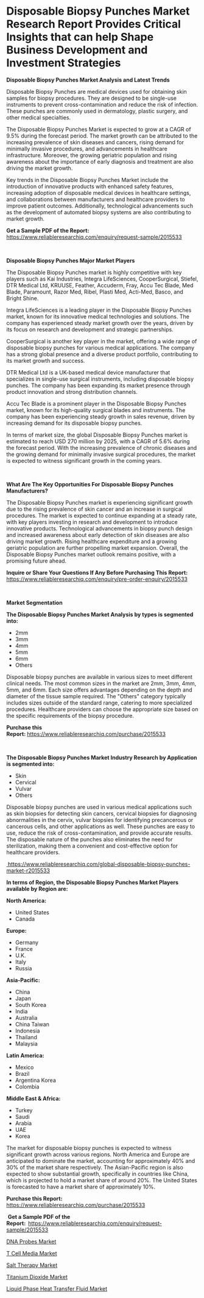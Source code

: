 <p><h1>Disposable Biopsy Punches Market Research Report Provides Critical Insights that can help Shape Business Development and Investment Strategies</h1></p><p><strong>Disposable Biopsy Punches Market Analysis and Latest Trends</strong></p>
<p><p>Disposable Biopsy Punches are medical devices used for obtaining skin samples for biopsy procedures. They are designed to be single-use instruments to prevent cross-contamination and reduce the risk of infection. These punches are commonly used in dermatology, plastic surgery, and other medical specialties.</p><p>The Disposable Biopsy Punches Market is expected to grow at a CAGR of 9.5% during the forecast period. The market growth can be attributed to the increasing prevalence of skin diseases and cancers, rising demand for minimally invasive procedures, and advancements in healthcare infrastructure. Moreover, the growing geriatric population and rising awareness about the importance of early diagnosis and treatment are also driving the market growth.</p><p>Key trends in the Disposable Biopsy Punches Market include the introduction of innovative products with enhanced safety features, increasing adoption of disposable medical devices in healthcare settings, and collaborations between manufacturers and healthcare providers to improve patient outcomes. Additionally, technological advancements such as the development of automated biopsy systems are also contributing to market growth.</p></p>
<p><strong>Get a Sample PDF of the Report:&nbsp;</strong> <a href="https://www.reliableresearchiq.com/enquiry/request-sample/2015533">https://www.reliableresearchiq.com/enquiry/request-sample/2015533</a></p>
<p>&nbsp;</p>
<p><strong>Disposable Biopsy Punches Major Market Players</strong></p>
<p><p>The Disposable Biopsy Punches market is highly competitive with key players such as Kai Industries, Integra LifeSciences, CooperSurgical, Stiefel, DTR Medical Ltd, KRUUSE, Feather, Accuderm, Fray, Accu Tec Blade, Med Blade, Paramount, Razor Med, Ribel, Plasti Med, Acti-Med, Basco, and Bright Shine.</p><p>Integra LifeSciences is a leading player in the Disposable Biopsy Punches market, known for its innovative medical technologies and solutions. The company has experienced steady market growth over the years, driven by its focus on research and development and strategic partnerships.</p><p>CooperSurgical is another key player in the market, offering a wide range of disposable biopsy punches for various medical applications. The company has a strong global presence and a diverse product portfolio, contributing to its market growth and success.</p><p>DTR Medical Ltd is a UK-based medical device manufacturer that specializes in single-use surgical instruments, including disposable biopsy punches. The company has been expanding its market presence through product innovation and strong distribution channels.</p><p>Accu Tec Blade is a prominent player in the Disposable Biopsy Punches market, known for its high-quality surgical blades and instruments. The company has been experiencing steady growth in sales revenue, driven by increasing demand for its disposable biopsy punches.</p><p>In terms of market size, the global Disposable Biopsy Punches market is estimated to reach USD 270 million by 2025, with a CAGR of 5.6% during the forecast period. With the increasing prevalence of chronic diseases and the growing demand for minimally invasive surgical procedures, the market is expected to witness significant growth in the coming years.</p></p>
<p>&nbsp;</p>
<p><strong>What Are The Key Opportunities For Disposable Biopsy Punches Manufacturers?</strong></p>
<p><p>The Disposable Biopsy Punches market is experiencing significant growth due to the rising prevalence of skin cancer and an increase in surgical procedures. The market is expected to continue expanding at a steady rate, with key players investing in research and development to introduce innovative products. Technological advancements in biopsy punch design and increased awareness about early detection of skin diseases are also driving market growth. Rising healthcare expenditure and a growing geriatric population are further propelling market expansion. Overall, the Disposable Biopsy Punches market outlook remains positive, with a promising future ahead.</p></p>
<p><strong>Inquire or Share Your Questions If Any Before Purchasing This Report:</strong> <a href="https://www.reliableresearchiq.com/enquiry/pre-order-enquiry/2015533">https://www.reliableresearchiq.com/enquiry/pre-order-enquiry/2015533</a></p>
<p>&nbsp;</p>
<p><strong>Market Segmentation</strong></p>
<p><strong>The Disposable Biopsy Punches Market Analysis by types is segmented into:</strong></p>
<p><ul><li>2mm</li><li>3mm</li><li>4mm</li><li>5mm</li><li>6mm</li><li>Others</li></ul></p>
<p><p>Disposable biopsy punches are available in various sizes to meet different clinical needs. The most common sizes in the market are 2mm, 3mm, 4mm, 5mm, and 6mm. Each size offers advantages depending on the depth and diameter of the tissue sample required. The "Others" category typically includes sizes outside of the standard range, catering to more specialized procedures. Healthcare providers can choose the appropriate size based on the specific requirements of the biopsy procedure.</p></p>
<p><strong>Purchase this Report:&nbsp;</strong><a href="https://www.reliableresearchiq.com/purchase/2015533">https://www.reliableresearchiq.com/purchase/2015533</a></p>
<p>&nbsp;</p>
<p><strong>The Disposable Biopsy Punches Market Industry Research by Application is segmented into:</strong></p>
<p><ul><li>Skin</li><li>Cervical</li><li>Vulvar</li><li>Others</li></ul></p>
<p><p>Disposable biopsy punches are used in various medical applications such as skin biopsies for detecting skin cancers, cervical biopsies for diagnosing abnormalities in the cervix, vulvar biopsies for identifying precancerous or cancerous cells, and other applications as well. These punches are easy to use, reduce the risk of cross-contamination, and provide accurate results. The disposable nature of the punches also eliminates the need for sterilization, making them a convenient and cost-effective option for healthcare providers.</p></p>
<p><a href="https://www.reliableresearchiq.com/global-disposable-biopsy-punches-market-r2015533">&nbsp;https://www.reliableresearchiq.com/global-disposable-biopsy-punches-market-r2015533</a></p>
<p><strong>In terms of Region, the Disposable Biopsy Punches Market Players available by Region are:</strong></p>
<p>
    <p> <strong> North America: </strong>
        <ul>
            <li>United States</li>
            <li>Canada</li>
        </ul>
        </p> 
    <p> <strong> Europe: </strong>
        <ul>
            <li>Germany</li>
            <li>France</li>
            <li>U.K.</li>
            <li>Italy</li>
            <li>Russia</li>
        </ul>
        </p> 
    <p> <strong> Asia-Pacific: </strong>
        <ul>
            <li>China</li>
            <li>Japan</li>
            <li>South Korea</li>
            <li>India</li>
            <li>Australia</li>
            <li>China Taiwan</li>
            <li>Indonesia</li>
            <li>Thailand</li>
            <li>Malaysia</li>
        </ul>
        </p> 
    <p> <strong> Latin America: </strong>
        <ul>
            <li>Mexico</li>
            <li>Brazil</li>
            <li>Argentina Korea</li>
            <li>Colombia</li>
        </ul>
        </p> 
    <p> <strong> Middle East & Africa: </strong>
        <ul>
            <li>Turkey</li>
            <li>Saudi</li>
            <li>Arabia</li>
            <li>UAE</li>
            <li>Korea</li>
        </ul>
    </p>
    </p>
<p><p>The market for disposable biopsy punches is expected to witness significant growth across various regions. North America and Europe are anticipated to dominate the market, accounting for approximately 40% and 30% of the market share respectively. The Asian-Pacific region is also expected to show substantial growth, specifically in countries like China, which is projected to hold a market share of around 20%. The United States is forecasted to have a market share of approximately 10%.</p></p>
<p><strong>Purchase this Report: </strong><a href="https://www.reliableresearchiq.com/purchase/2015533">https://www.reliableresearchiq.com/purchase/2015533</a></p>
<p>&nbsp;<strong>Get a Sample PDF of the Report:&nbsp;&nbsp;</strong><a href="https://www.reliableresearchiq.com/enquiry/request-sample/2015533">https://www.reliableresearchiq.com/enquiry/request-sample/2015533</a></p>
<p><strong></strong></p>
<p><p><a href="https://github.com/msLonKoss78/Market-Research-Report-List-1/blob/main/dna-probes-market.md">DNA Probes Market</a></p><p><a href="https://www.linkedin.com/pulse/cell-media-market-overview-global-trends-future-prospects-2hs3c?trackingId=0%2FULSzvNRIW6PYWU089F%2BA%3D%3D">T Cell Media Market</a></p><p><a href="https://github.com/lairestrong/Market-Research-Report-List-1/blob/main/salt-therapy-market.md">Salt Therapy Market</a></p><p><a href="https://www.linkedin.com/pulse/titanium-dioxide-industry-analysis-report-its-market-size-2916e?trackingId=yyOAGAiFSoCX%2Bkfc3I41ew%3D%3D">Titanium Dioxide Market</a></p><p><a href="https://www.linkedin.com/pulse/liquid-net-gather-4apqc?trackingId=cCuDZLYGRV%2BX0Md2CKsW%2FA%3D%3D">Liquid Phase Heat Transfer Fluid Market</a></p></p>